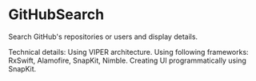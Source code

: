 # GitHubSearch
Search GitHub's repositories or users and display details.

Technical details:
Using VIPER architecture.
Using following frameworks: RxSwift, Alamofire, SnapKit, Nimble.
Creating UI programmatically using SnapKit.
